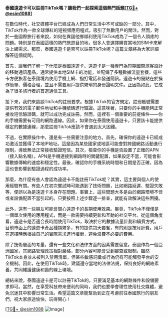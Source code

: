 **泰國遠遊卡可以註冊TikTok嗎？讓我們一起探索這個熱門話題[[TG💪+ @esim1088](https://t.me/s/esim1088)]**

在數位時代，社交媒體平台已經成為人們日常生活中不可或缺的一部分。其中，TikTok作為一款全球爆紅的短視頻應用程式，吸引了無數用戶的關注。然而，對於一些國際旅行者來說，如何在異國他鄉順利使用TikTok成為了一個令人頭疼的問題。特別是在泰國這樣的熱門旅遊目的地，很多人會選擇購買當地的SIM卡來解決上網需求。那麼，泰國遠遊卡是否可以註冊TikTok呢？這篇文章將為大家詳細解答這個疑問。

首先，讓我們了解一下什麼是泰國遠遊卡。遠遊卡是一種專門為短期國際旅客設計的移動通訊產品，通常提供本地SIM卡的功能，並配備了多種數據流量套餐。這些卡方便旅客在泰國境內使用手機上網、撥打電話和發送簡訊。遠遊卡的優點在於操作簡單、價格合理，並且不需要用戶提供繁瑣的身份證明文件。正因為如此，它成為了很多旅行者的首選通信工具。

接下來，我們來談談TikTok的註冊要求。根據TikTok的官方規定，註冊賬號需要提供有效的電子郵件地址和手機號碼進行驗證。這意味著，只要你的手機能夠正常接收短信驗證碼，就可以成功完成註冊。然而，這裡有一個重要的前提條件——你的手機需要有可用的網路連線。因此，如果你在泰國使用遠遊卡，只要該卡能提供穩定的數據連線，那麼註冊TikTok應該不會遇到太大困難。

不過，在實際操作中，還是有一些需要注意的地方。首先，確保你的遠遊卡已經成功激活並獲得了本地IP地址。這是因為某些國家或地區可能會對跨國網路活動進行限制，導致無法正常接收驗證短信。其次，檢查你的手機是否設置了正確的APN（接入點名稱）。APN是手機連接到網路時的關鍵配置，如果設定不當，可能會影響數據傳輸的速度和穩定性。最後，確認你的手機系統時間和日期是否正確，因為這也會影響到驗證過程的成功率。

那麼，為什麼有些人會認為遠遊卡不能註冊TikTok呢？其實，這主要與個人的使用經驗有關。有些人在初次嘗試時可能遇到了技術問題，比如網路延遲、驗證失敗等，便誤以為是遠遊卡本身存在問題。事實上，這些問題大多是由於網路環境不佳或者設備配置不當引起的。只要按照上述步驟逐一排查，就能有效解決這些困擾。

此外，還有一些朋友可能會關心遠遊卡的長期使用效果。畢竟，TikTok不僅僅是一個單次使用的應用程式，而是一款需要持續更新和互動的社交平台。從這個角度看，遠遊卡是否適合長時間使用TikTok，取決於它的數據流量計劃和續費方式。目前市面上的遠遊卡產品種類繁多，有的提供包天套餐，有的則是按月計費。用戶在選擇時應根據自己的實際需求進行權衡，避免浪費不必要的費用。

除了技術層面的考量，還有一些文化和法律方面的因素需要留意。泰國作為一個亞洲國家，其網路管理政策相對嚴格，部分內容可能會受到審查或限制。雖然TikTok本身並未被列入禁用清單，但某些敏感詞彙或行為仍有可能觸發平台的安全機制。因此，在使用TikTok時，建議遵守當地的法律法規，保持良好的網絡素養，共同維護健康和諧的線上環境。

總結來說，泰國遠遊卡是可以註冊TikTok的，只要滿足基本的網路條件和設備要求即可。當然，在享受科技帶來便利的同時，我們也要學會理性使用社交媒體，避免沉迷其中影響日常生活。希望這篇文章能幫助到正在考慮前往泰國旅行的朋友們，祝大家旅途愉快，玩得開心！

[[TG💪+ @esim1088](https://t.me/s/esim1088) ![Image](https://i.postimg.cc/4NQfJmqS/Snipaste-2025-05-13-00-14-12.png)]